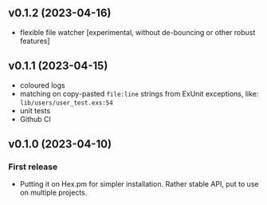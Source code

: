 ## v0.1.2 (2023-04-16)

- flexible file watcher [experimental, without de-bouncing or other robust features]

## v0.1.1 (2023-04-15)

- coloured logs
- matching on copy-pasted `file:line` strings from ExUnit exceptions, like:
  `lib/users/user_test.exs:54`
- unit tests
- Github CI

## v0.1.0 (2023-04-10)

### First release

- Putting it on Hex.pm for simpler installation. Rather stable API, put to use on multiple projects.
